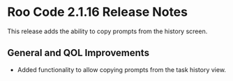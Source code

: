 # Roo Code 2.1.16 Release Notes

This release adds the ability to copy prompts from the history screen.

## General and QOL Improvements

*   Added functionality to allow copying prompts from the task history view.